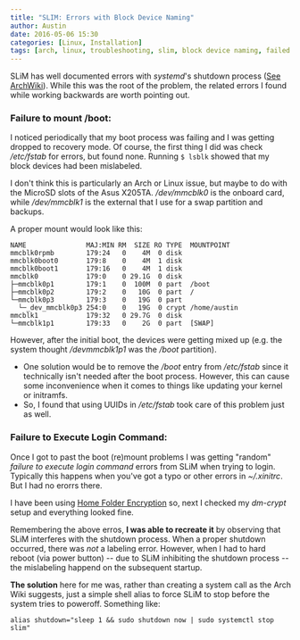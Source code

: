```yaml
---
title: "SLIM: Errors with Block Device Naming"
author: Austin
date: 2016-05-06 15:30
categories: [Linux, Installation]
tags: [arch, linux, troubleshooting, slim, block device naming, failed login command, x205ta]
---
```


SLiM has well documented errors with *systemd*'s shutdown process ([See 
ArchWiki](https://wiki.archlinux.org/index.php/SLiM#Shutdown_or_Reboot_Stalled)).  While this was the root of the problem, the related errors 
I found while working backwards are worth pointing out.

### Failure to mount /boot:

I noticed periodically that my boot process was failing and I was getting dropped to recovery mode.  Of course, the first thing I did was check 
*/etc/fstab* for errors, but found none.  Running ```$ lsblk``` showed that my block devices had been mislabeled.

I don't think this is particularly an Arch or Linux issue, but maybe to do with the MicroSD slots of the Asus X205TA.  */dev/mmcblk0* is the 
onboard card, while */dev/mmcblk1* is the external that I use for a swap partition and backups.  

A proper mount would look like this:

```
NAME               MAJ:MIN RM  SIZE RO TYPE  MOUNTPOINT
mmcblk0rpmb        179:24   0    4M  0 disk  
mmcblk0boot0       179:8    0    4M  1 disk  
mmcblk0boot1       179:16   0    4M  1 disk  
mmcblk0            179:0    0 29.1G  0 disk  
├─mmcblk0p1        179:1    0  100M  0 part  /boot
├─mmcblk0p2        179:2    0   10G  0 part  /
└─mmcblk0p3        179:3    0   19G  0 part  
  └─_dev_mmcblk0p3 254:0    0   19G  0 crypt /home/austin
mmcblk1            179:32   0 29.7G  0 disk  
└─mmcblk1p1        179:33   0    2G  0 part  [SWAP]
```
However, after the initial boot, the devices were getting mixed up (e.g. the system thought */devmmcblk1p1* was the */boot* partition).

- One solution would be to remove the */boot* entry from */etc/fstab* since it technically isn't needed after the boot process.  However, this 
can cause some inconvenience when it comes to things like updating your kernel or initramfs.
- So, I found that using UUIDs in */etc/fstab* took care of this problem just as well.

### Failure to Execute Login Command:

Once I got to past the boot (re)mount problems I was getting "random" *failure to execute login command* errors from SLiM when trying to login. 
 Typically this happens when you've got a typo or other errors in *~/.xinitrc*.  But I had no erorrs there.

I have been using [Home Folder 
Encryption](https://gtbjj.github.io/linux/backup%20and%20security/2016/04/13/2359-Home-Encryption.html) so, next I checked my *dm-crypt* setup 
and everything looked fine.

Remembering the above erros, **I was able to recreate it** by observing that SLiM interferes with the shutdown process.  When a proper shutdown 
occurred, there was *not* a labeling error.  However, when I had to hard reboot (via power button) -- due to SLiM inhibiting the shutdown 
process -- the mislabeling happend on the subsequent startup.

**The solution** here for me was, rather than creating a system call as the Arch Wiki suggests, just a simple shell alias to force SLiM 
to stop before the system tries to poweroff.  Something like:

```
alias shutdown="sleep 1 && sudo shutdown now | sudo systemctl stop slim"
```
